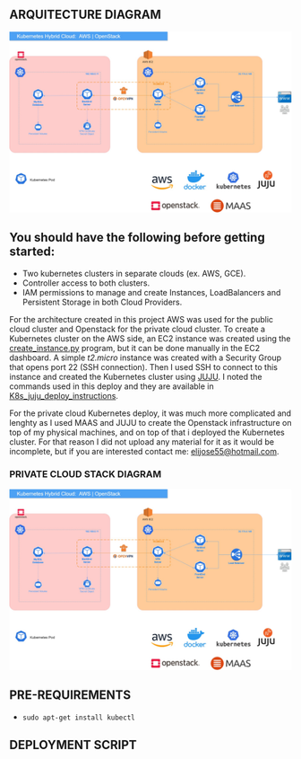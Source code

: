 ## ARQUITECTURE DIAGRAM
![Hybrid_Cloud.jpg](https://github.com/elijose55/EliCloud/blob/master/images/Hybrid%20Cloud.jpg)

## You should have the following before getting started:
- Two kubernetes clusters in separate clouds (ex. AWS, GCE).
- Controller access to both clusters.
- IAM permissions to manage and create Instances, LoadBalancers and Persistent Storage in both Cloud Providers.

For the architecture created in this project AWS was used for the public cloud cluster and Openstack for the private cloud cluster.
To create a Kubernetes cluster on the AWS side, an EC2 instance was created using the [create_instance.py](https://github.com/elijose55/EliCloud/blob/master/misc/create_instance.py) program, but it can be done manually in the EC2 dashboard. A simple *t2.micro* instance was created with a Security Group that opens port 22 (SSH connection). Then I used SSH to connect to this instance and created the Kubernetes cluster using [JUJU](https://jaas.ai/docs/installing). I noted the commands used in this deploy and they are available in [K8s_juju_deploy_instructions](https://github.com/elijose55/EliCloud/blob/master/misc/create_instance.py).

For the private cloud Kubernetes deploy, it was much more complicated and lenghty as I used MAAS and JUJU to create the Openstack infrastructure on top of my physical machines, and on top of that i deployed the Kubernetes cluster. For that reason I did not upload any material for it as it would be incomplete, but if you are interested contact me: [elijose55@hotmail.com](mailto:elijose55@hotmail.com).

### PRIVATE CLOUD STACK DIAGRAM
![alt text](https://github.com/elijose55/EliCloud/blob/master/images/Hybrid%20Cloud.jpg)



## PRE-REQUIREMENTS
- `sudo apt-get install kubectl`

## DEPLOYMENT SCRIPT

